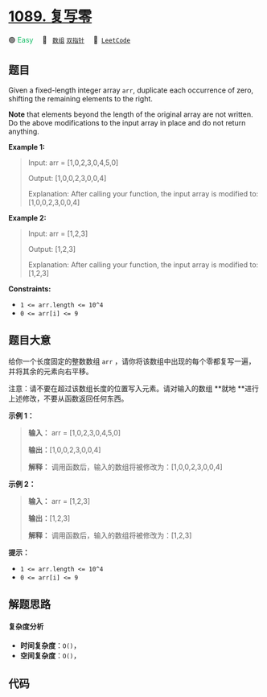 # [1089. 复写零](https://leetcode.com/problems/duplicate-zeros)

🟢 <font color=#15bd66>Easy</font>&emsp; 🔖&ensp; [`数组`](/leetcode/outline/tag/array.md) [`双指针`](/leetcode/outline/tag/two-pointers.md)&emsp; 🔗&ensp;[`LeetCode`](https://leetcode.com/problems/duplicate-zeros)


## 题目

Given a fixed-length integer array `arr`, duplicate each occurrence of zero,
shifting the remaining elements to the right.

**Note** that elements beyond the length of the original array are not
written. Do the above modifications to the input array in place and do not
return anything.



**Example 1:**

> Input: arr = [1,0,2,3,0,4,5,0]
> 
> Output: [1,0,0,2,3,0,0,4]
> 
> Explanation: After calling your function, the input array is modified to: [1,0,0,2,3,0,0,4]

**Example 2:**

> Input: arr = [1,2,3]
> 
> Output: [1,2,3]
> 
> Explanation: After calling your function, the input array is modified to: [1,2,3]

**Constraints:**

  * `1 <= arr.length <= 10^4`
  * `0 <= arr[i] <= 9`


## 题目大意

给你一个长度固定的整数数组 `arr` ，请你将该数组中出现的每个零都复写一遍，并将其余的元素向右平移。

注意：请不要在超过该数组长度的位置写入元素。请对输入的数组 **就地  **进行上述修改，不要从函数返回任何东西。



**示例 1：**

> 
> 
> 
> 
> 
> **输入：** arr = [1,0,2,3,0,4,5,0]
> 
> **输出：**[1,0,0,2,3,0,0,4]
> 
> **解释：** 调用函数后，输入的数组将被修改为：[1,0,0,2,3,0,0,4]

**示例 2：**

> 
> 
> 
> 
> 
> **输入：** arr = [1,2,3]
> 
> **输出：**[1,2,3]
> 
> **解释：** 调用函数后，输入的数组将被修改为：[1,2,3]
> 
> 



**提示：**

  * `1 <= arr.length <= 10^4`
  * `0 <= arr[i] <= 9`


## 解题思路

#### 复杂度分析

- **时间复杂度**：`O()`，
- **空间复杂度**：`O()`，

## 代码

```javascript

```
